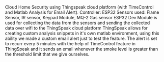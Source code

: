 Cloud Home Security using Thingspeak cloud platform (with TimeControl and Matlab Analysis for Email Alert).
Controller: ESP32
Sensors used: Flame Sensor, IR sensor, Keypad Module, MQ-2 Gas sensor
ESP32 Dev Module is used for collecting the data from the sensors and sending the collected data over wifi to the ThingSpeak cloud platform 
ThingSpeak allows for creating custom analysis snippets in it's own matlab environment, using this ability we made a custom email alert just to test the feature.
The alert is set to recurr every 5 minutes with the help of TimeControl feature in ThingSpeak and it sends an email whenever the smoke level is greater than the threshold limit that we give ourselves.
